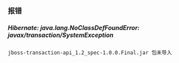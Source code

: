 ### 报错
##### Hibernate: java.lang.NoClassDefFoundError: javax/transaction/SystemException
```
jboss-transaction-api_1.2_spec-1.0.0.Final.jar 包未导入
```

